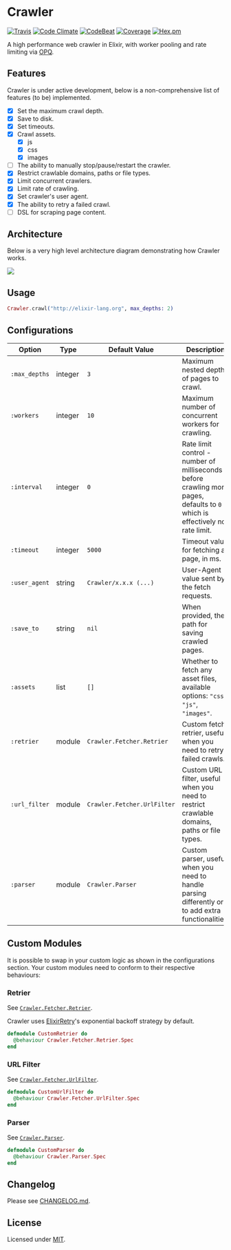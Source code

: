 # Crawler

[![Travis](https://img.shields.io/travis/fredwu/crawler.svg)](https://travis-ci.org/fredwu/crawler)
[![Code Climate](https://img.shields.io/codeclimate/github/fredwu/crawler.svg)](https://codeclimate.com/github/fredwu/crawler)
[![CodeBeat](https://codebeat.co/badges/76916047-5b66-466d-91d3-7131a269899a)](https://codebeat.co/projects/github-com-fredwu-crawler-master)
[![Coverage](https://img.shields.io/coveralls/fredwu/crawler.svg)](https://coveralls.io/github/fredwu/crawler?branch=master)
[![Hex.pm](https://img.shields.io/hexpm/v/crawler.svg)](https://hex.pm/packages/crawler)

A high performance web crawler in Elixir, with worker pooling and rate limiting via [OPQ](https://github.com/fredwu/opq).

## Features

Crawler is under active development, below is a non-comprehensive list of features (to be) implemented.

- [x] Set the maximum crawl depth.
- [x] Save to disk.
- [x] Set timeouts.
- [x] Crawl assets.
  - [x] js
  - [x] css
  - [x] images
- [ ] The ability to manually stop/pause/restart the crawler.
- [x] Restrict crawlable domains, paths or file types.
- [x] Limit concurrent crawlers.
- [x] Limit rate of crawling.
- [x] Set crawler's user agent.
- [x] The ability to retry a failed crawl.
- [ ] DSL for scraping page content.

## Architecture

Below is a very high level architecture diagram demonstrating how Crawler works.

![](http://cdn.rawgit.com/fredwu/crawler/master/architecture.svg)

## Usage

```elixir
Crawler.crawl("http://elixir-lang.org", max_depths: 2)
```

## Configurations

| Option          | Type    | Default Value               | Description |
|-----------------|---------|-----------------------------|-------------|
| `:max_depths`   | integer | `3`                         | Maximum nested depth of pages to crawl.
| `:workers`      | integer | `10`                        | Maximum number of concurrent workers for crawling.
| `:interval`     | integer | `0`                         | Rate limit control - number of milliseconds before crawling more pages, defaults to `0` which is effectively no rate limit.
| `:timeout`      | integer | `5000`                      | Timeout value for fetching a page, in ms.
| `:user_agent`   | string  | `Crawler/x.x.x (...)`       | User-Agent value sent by the fetch requests.
| `:save_to`      | string  | `nil`                       | When provided, the path for saving crawled pages.
| `:assets`       | list    | `[]`                        | Whether to fetch any asset files, available options: `"css"`, `"js"`, `"images"`.
| `:retrier`      | module  | `Crawler.Fetcher.Retrier`   | Custom fetch retrier, useful when you need to retry failed crawls.
| `:url_filter`   | module  | `Crawler.Fetcher.UrlFilter` | Custom URL filter, useful when you need to restrict crawlable domains, paths or file types.
| `:parser`       | module  | `Crawler.Parser`            | Custom parser, useful when you need to handle parsing differently or to add extra functionalities.

## Custom Modules

It is possible to swap in your custom logic as shown in the configurations section. Your custom modules need to conform to their respective behaviours:

### Retrier

See [`Crawler.Fetcher.Retrier`](lib/crawler/fetcher/retrier.ex).

Crawler uses [ElixirRetry](https://github.com/safwank/ElixirRetry)'s exponential backoff strategy by default.

```elixir
defmodule CustomRetrier do
  @behaviour Crawler.Fetcher.Retrier.Spec
end
```

### URL Filter

See [`Crawler.Fetcher.UrlFilter`](lib/crawler/fetcher/url_filter.ex).

```elixir
defmodule CustomUrlFilter do
  @behaviour Crawler.Fetcher.UrlFilter.Spec
end
```

### Parser

See [`Crawler.Parser`](lib/crawler/parser.ex).

```elixir
defmodule CustomParser do
  @behaviour Crawler.Parser.Spec
end
```

## Changelog

Please see [CHANGELOG.md](CHANGELOG.md).

## License

Licensed under [MIT](http://fredwu.mit-license.org/).
